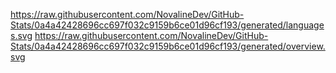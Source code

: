 https://raw.githubusercontent.com/NovalineDev/GitHub-Stats/0a4a42428696cc697f032c9159b6ce01d96cf193/generated/languages.svg https://raw.githubusercontent.com/NovalineDev/GitHub-Stats/0a4a42428696cc697f032c9159b6ce01d96cf193/generated/overview.svg
